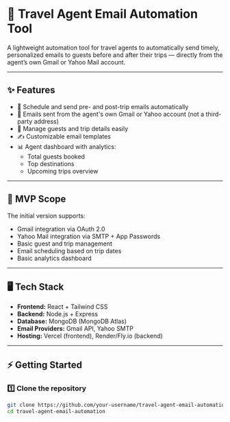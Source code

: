 # 📨 Travel Agent Email Automation Tool

A lightweight automation tool for travel agents to automatically send timely, personalized emails to guests before and after their trips — directly from the agent’s own Gmail or Yahoo Mail account.

---

## ✨ Features

- 📅 Schedule and send pre- and post-trip emails automatically
- 📧 Emails sent from the agent's own Gmail or Yahoo account (not a third-party address)
- 👥 Manage guests and trip details easily
- ✍️ Customizable email templates
- 📊 Agent dashboard with analytics:
  - Total guests booked
  - Top destinations
  - Upcoming trips overview

---

## 🚧 MVP Scope

The initial version supports:
- Gmail integration via OAuth 2.0
- Yahoo Mail integration via SMTP + App Passwords
- Basic guest and trip management
- Email scheduling based on trip dates
- Basic analytics dashboard

---

## 🖥️ Tech Stack

- **Frontend:** React + Tailwind CSS
- **Backend:** Node.js + Express
- **Database:** MongoDB (MongoDB Atlas)
- **Email Providers:** Gmail API, Yahoo SMTP
- **Hosting:** Vercel (frontend), Render/Fly.io (backend)

---

## ⚡ Getting Started

### 1️⃣ Clone the repository

```bash
git clone https://github.com/your-username/travel-agent-email-automation.git
cd travel-agent-email-automation
